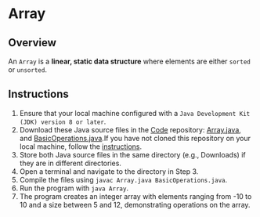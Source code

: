 # Array

## Overview
An `Array` is a **linear, static data structure** where elements are either `sorted` or `unsorted`.

## Instructions
1. Ensure that your local machine configured with a `Java Development Kit (JDK) version 8 or later`.
2. Download these Java source files in the [Code](https://github.com/shumarb/code/tree/main/code) repository: [Array.java](https://github.com/shumarb/code/tree/main/code/Array.java), and [BasicOperations.java](https://github.com/shumarb/code/tree/main/code/BasicOperations.java).If you have not cloned this repository on your local machine, follow the [instructions](https://github.com/shumarb/learning#how-to-use-this-repository).
3. Store both Java source files in the same directory (e.g., Downloads) if they are in different directories.
4. Open a terminal and navigate to the directory in Step 3.
5. Compile the files using `javac Array.java BasicOperations.java`.
6. Run the program with `java Array`.
7. The program creates an integer array with elements ranging from -10 to 10 and a size between 5 and 12, demonstrating operations on the array.
